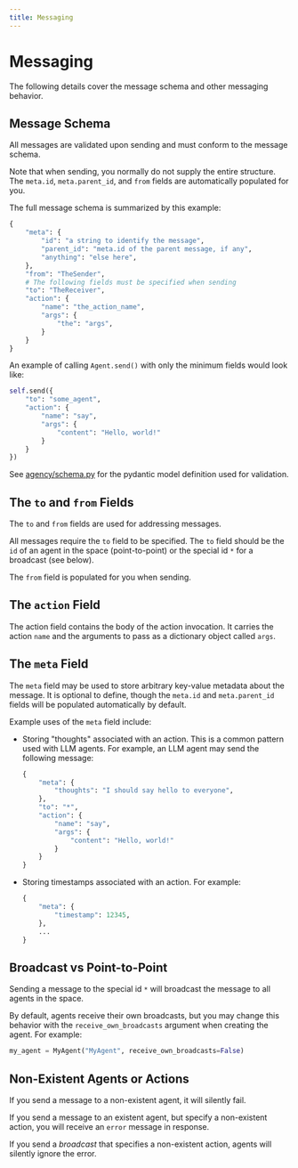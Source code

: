 ```yaml
---
title: Messaging
---
```


# Messaging

The following details cover the message schema and other messaging behavior.

## Message Schema

All messages are validated upon sending and must conform to the message schema.

Note that when sending, you normally do not supply the entire structure. The
`meta.id`, `meta.parent_id`, and `from` fields are automatically populated for
you.

The full message schema is summarized by this example:

```python
{
    "meta": {
        "id": "a string to identify the message",
        "parent_id": "meta.id of the parent message, if any",
        "anything": "else here",
    },
    "from": "TheSender",
    # The following fields must be specified when sending
    "to": "TheReceiver",
    "action": {
        "name": "the_action_name",
        "args": {
            "the": "args",
        }
    }
}
```

An example of calling `Agent.send()` with only the minimum fields would look
like:

```python
self.send({
    "to": "some_agent",
    "action": {
        "name": "say",
        "args": {
            "content": "Hello, world!"
        }
    }
})
```

See
[agency/schema.py](https://github.com/operand/agency/tree/main/agency/schema.py)
for the pydantic model definition used for validation.

## The `to` and `from` Fields

The `to` and `from` fields are used for addressing messages.

All messages require the `to` field to be specified. The `to` field should be
the `id` of an agent in the space (point-to-point) or the special id `*` for
a broadcast (see below).

The `from` field is populated for you when sending.

## The `action` Field

The action field contains the body of the action invocation. It carries the
action `name` and the arguments to pass as a dictionary object called `args`.

## The `meta` Field

The `meta` field may be used to store arbitrary key-value metadata about the
message. It is optional to define, though the `meta.id` and `meta.parent_id`
fields will be populated automatically by default.

Example uses of the `meta` field include:

* Storing "thoughts" associated with an action. This is a common pattern used
  with LLM agents. For example, an LLM agent may send the following message:
  ```python
  {
      "meta": {
          "thoughts": "I should say hello to everyone",
      },
      "to": "*",
      "action": {
          "name": "say",
          "args": {
              "content": "Hello, world!"
          }
      }
  }
  ```

* Storing timestamps associated with an action. For example:
  ```python
  {
      "meta": {
          "timestamp": 12345,
      },
      ...
  }
  ```

## Broadcast vs Point-to-Point

Sending a message to the special id `*` will broadcast the message to all agents
in the space.

By default, agents receive their own broadcasts, but you may change this
behavior with the `receive_own_broadcasts` argument when creating the agent. For
example:

```python
my_agent = MyAgent("MyAgent", receive_own_broadcasts=False)
```

## Non-Existent Agents or Actions

If you send a message to a non-existent agent, it will silently fail.

If you send a message to an existent agent, but specify a non-existent action,
you will receive an `error` message in response.

If you send a _broadcast_ that specifies a non-existent action, agents will
silently ignore the error.
